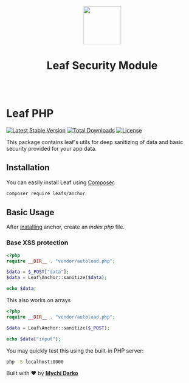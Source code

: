 <!-- markdownlint-disable no-inline-html -->
<p align="center">
  <br><br>
  <img src="https://leafphp.netlify.app/assets/img/leaf3-logo.png" height="100"/>
  <h1 align="center">Leaf Security Module</h1>
  <br><br>
</p>

# Leaf PHP

[![Latest Stable Version](https://poser.pugx.org/leafs/anchor/v/stable)](https://packagist.org/packages/leafs/anchor)
[![Total Downloads](https://poser.pugx.org/leafs/anchor/downloads)](https://packagist.org/packages/leafs/anchor)
[![License](https://poser.pugx.org/leafs/anchor/license)](https://packagist.org/packages/leafs/anchor)

This package contains leaf's utils for deep sanitizing of data and basic security provided for your app data.

## Installation

You can easily install Leaf using [Composer](https://getcomposer.org/).

```bash
composer require leafs/anchor
```

## Basic Usage

After [installing](#installation) anchor, create an _index.php_ file.

### Base XSS protection

```php
<?php
require __DIR__ . "vendor/autoload.php";

$data = $_POST["data"];
$data = Leaf\Anchor::sanitize($data);

echo $data;
```

This also works on arrays

```php
<?php
require __DIR__ . "vendor/autoload.php";

$data = Leaf\Anchor::sanitize($_POST);

echo $data["input"];
```

You may quickly test this using the built-in PHP server:

```bash
php -S localhost:8000
```

Built with ❤ by [**Mychi Darko**](https://mychi.netlify.app)
